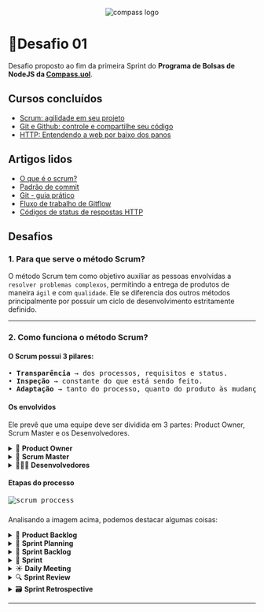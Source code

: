 <p align="center">
  <img alt="compass logo" src="https://user-images.githubusercontent.com/65569815/176964539-fe858838-0d07-418e-9220-b6d94461ecee.png" />
</p>

# 📝Desafio 01

Desafio proposto ao fim da primeira Sprint do **Programa de Bolsas de NodeJS da [Compass.uol](https://compass.uol/)**.

## Cursos concluídos

 - [Scrum: agilidade em seu projeto](https://cursos.alura.com.br/course/agile-scrum)
 - [Git e Github: controle e compartilhe seu código](https://www.alura.com.br/curso-online-git-github-controle-de-versao)
 - [HTTP: Entendendo a web por baixo dos panos](https://cursos.alura.com.br/course/http-fundamentos)

## Artigos lidos

 - [O que é o scrum?](https://www.atlassian.com/br/agile/scrum)
 - [Padrão de commit](https://www.conventionalcommits.org/pt-br/v1.0.0/)
 - [Git - guia prático](https://rogerdudler.github.io/git-guide/index.pt_BR.html)
 - [Fluxo de trabalho de Gitflow](https://www.atlassian.com/br/git/tutorials/comparing-workflows/gitflow-workflow)
 - [Códigos de status de respostas HTTP](https://developer.mozilla.org/pt-BR/docs/Web/HTTP/Status)

## Desafios

### 1. Para que serve o método Scrum? 
O método Scrum tem como objetivo auxiliar as pessoas envolvidas a ``resolver problemas complexos``, permitindo a entrega de produtos de maneira ``ágil`` e com ``qualidade``. Ele se diferencia dos outros métodos principalmente por possuir um ciclo de desenvolvimento estritamente definido.
***

### 2. Como funciona o método Scrum? 

#### O Scrum possui 3 pilares:

<pre>
• <strong>Transparência</strong> → dos processos, requisitos e status.
• <strong>Inspeção</strong> → constante do que está sendo feito.
• <strong>Adaptação</strong> → tanto do processo, quanto do produto às mudanças.
</pre>

#### Os envolvidos
Ele prevê que uma equipe deve ser dividida em 3 partes: Product Owner, Scrum Master e os Desenvolvedores.

<div>
  <details>
  <summary>📝 <strong>Product Owner</strong></summary>
  <pre>
  • Líder do projeto;
  • Define quais recursos e funcionalidades serão feitos e em qual ordem;
  • Responsável por manter e comunicar o que a equipe busca alcançar;
  • Prioriza os items do Product Backlog.</pre>
  </details>
  
  <details>
  <summary>💾 <strong>Scrum Master</strong></summary>
  <pre>
  • Responsável por ajudar os envolvidos a entender os valores, princípios e práticas do Scrum;
  • Deve conhecer muito bem o Scrum;
  • Coach na liderança do processo;
  • Ajuda a equipe a desenvolver a sua própria abordagem do Scrum;</pre>
  </details>

  <details>
  <summary>👨🏻‍💻 <strong>Desenvolvedores</strong></summary>
  <pre>
  • Quem vai construir o projeto;
  • Decidem como fazer as coisas;
  • Devem se organizar da melhor maneira para realizar o projeto do Product Owner.</pre>
  </details>
</div>

#### Etapas do processo

<kbd>
  <img alt="scrum proccess" src="https://user-images.githubusercontent.com/65569815/176974979-40b4a8de-32e4-40e2-8811-126a58d6503b.png" />
</kbd>

###

Analisando a imagem acima, podemos destacar algumas coisas:

<details>
  <summary>📄 <strong>Product Backlog</strong></summary>
  <pre>
  • É escrito pelo Product Owner;
  • Contém todas as funcionalidades do software;
  • O P.O prioriza as funcionalidades com base no valor que elas agregam.</pre>
</details>

<details>
  <summary>🤔 <strong>Sprint Planning</strong></summary>
  <pre>
  • Reunião de planejamento da sprint;
  • O P.O explica aos Devs as funcionalidades que estão no topo do P.B e então eles 
    avaliam e negociam o que poderá ser concluído na Sprint.</pre>
</details>

<details>
  <summary>📑 <strong>Sprint Backlog</strong></summary>
  <pre>
  • Contém as funcionalidades que deverão ser feitas durante a Sprint atual.</pre>
</details>

<details>
  <summary>🏁 <strong>Sprint</strong></summary>
  <pre>
  • Período de tempo para desenvolver as funcionalidades da Sprint Backlog;
  • Possui uma duração(time-box) estritamente definida;
  • Geralmente de 2 a 4 semanas de duração.</pre>
</details>

<details>
  <summary>☀ <strong>Daily Meeting</strong></summary>
  <pre>
  • Reunião diária realizada no mesmo horário e local;
  • Possui uma duração específica de 15 min, e não mais que isso;
  • Tem como objetivo promover a melhoria contínua;
  • Mantém a equipe atualizada com o andamento do projeto;</pre>
</details>

<details>
  <summary>🔍 <strong>Sprint Review</strong></summary>
  <pre>
  • Validar e Adaptar o produto que está sendo construído;
  • Apresentação do que foi feito no Sprint;
  • Todos os envolvidos no projeto participam, além do(s) cliente(s)e usuário(s).</pre>
</details>

<details>
  <summary>🗃 <strong>Sprint Retrospective</strong></summary>
  <pre>
  • A retrospectiva é o momento de melhoria contínua, é quando levantamos pontos positivos e negativos;
  • Para os pontos negativos, devem-se propor ações com o objetivo de resolver estes problemas;
  • Uma boa prática que pode ajudar na Sprint Retrospective é a utilização de post-it's. Para isso, são entregues
    post-it's iguais a todos os envolvidos na reunião, e um ponto é escrito por folha. Após isso, todos são colados
    em uma lousa, e agrupados por assunto. A partir disso, o processo de discussão começa.</pre>

  Ao início de cada reunião, muitos gostam de citar o seguinte trecho do texto de Norm Kerth, 'Retrospective Prime Directive':
  
  > Independentemente do que descubramos, nós entendemos e realmente acreditamos que todos fizeram o melhor trabalho que podiam, dado o conhecimento na época, suas habilidades, os recursos disponíveis e a situação em jogo.
</details>

***